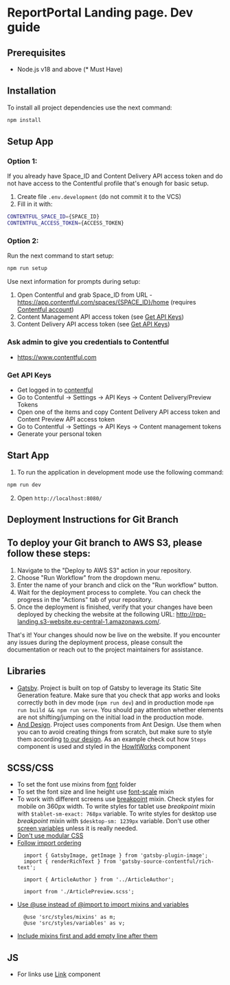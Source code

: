 # ReportPortal Landing page. Dev guide

## Prerequisites
- Node.js v18 and above (* Must Have)

## Installation
To install all project dependencies use the next command:
```bash
npm install
```

## Setup App

### Option 1:

If you already have Space_ID and Content Delivery API access token and do not have access to the Contentful profile that's enough for basic setup.
1. Create file `.env.development` (do not commit it to the VCS)
2. Fill in it with:
```bash
CONTENTFUL_SPACE_ID={SPACE_ID}
CONTENTFUL_ACCESS_TOKEN={ACCESS_TOKEN}
```

### Option 2:

Run the next command to start setup:
```bash
npm run setup
```

Use next information for prompts during setup:

1. Open Contentful and grab Space_ID from URL - https://app.contentful.com/spaces/{SPACE_ID}/home (requires [Contentful account](#ask-admin-to-give-you-credentials-to-contentful))
2. Content Management API access token (see [Get API Keys](#get-api-keys))
3. Content Delivery API access token (see [Get API Keys](#get-api-keys))

### Ask admin to give you credentials to Contentful
- https://www.contentful.com

### Get API Keys
- Get logged in to [contentful](https://www.contentful.com)
- Go to Contentful -> Settings -> API Keys -> Content Delivery/Preview Tokens
- Open one of the items and copy Content Delivery API access token and Content Preview API access token
- Go to Contentful -> Settings -> API Keys ->  Content management tokens
- Generate your personal token

## Start App

1. To run the application in development mode use the following command:
```bash
npm run dev
```
2. Open `http://localhost:8080/`

## Deployment Instructions for Git Branch
## To deploy your Git branch to AWS S3, please follow these steps:

1. Navigate to the "Deploy to AWS S3" action in your repository.
2. Choose "Run Workflow" from the dropdown menu.
3. Enter the name of your branch and click on the "Run workflow" button.
4. Wait for the deployment process to complete. You can check the progress in the "Actions" tab of your repository.
5. Once the deployment is finished, verify that your changes have been deployed by checking the website at the following URL: http://rpp-landing.s3-website.eu-central-1.amazonaws.com/.

That's it! Your changes should now be live on the website. If you encounter any issues during the deployment process, please consult the documentation or reach out to the project maintainers for assistance.

## Libraries

- [Gatsby](https://www.gatsbyjs.com/). Project is built on top of Gatsby to leverage its Static Site Generation feature. Make sure that you check that app works and looks correctly both in dev mode (`npm run dev`) and in production mode `npm run build && npm run serve`. You should pay attention whether elements are not shifting/jumping on the initial load in the production mode.
- [And Design](https://ant.design/components/overview/). Project uses components from Ant Design. Use them when you can to avoid creating things from scratch, but make sure to style them according [to our design](https://www.figma.com/file/JDa2JNX88qMJbdWeFpBfNz/%F0%9F%8C%90-RP-Landing-2.0). As an example check out how `Steps` component is used and styled in the [HowItWorks](./src/components/LandingPage/HowItWorks) component

## SCSS/CSS

- To set the font use mixins from [font](./src/styles/mixins/font.scss) folder
- To set the font size and line height use [font-scale](./src/styles/mixins/font-scale.scss) mixin
- To work with different screens use [breakpoint](./src/styles/mixins/breakpoint.scss) mixin. Check styles for mobile on 360px width. To write styles for tablet use _breakpoint_ mixin with `$tablet-sm-exact: 768px` variable. To write styles for desktop use _breakpoint_ mixin with `$desktop-sm: 1239px` variable. Don't use other [screen variables](./src/styles/variables/screen.scss) unless it is really needed.
- [Don't use modular CSS](https://github.com/reportportal/reportportal.github.io/pull/380#discussion_r1298267799)
- [Follow import ordering](https://github.com/reportportal/reportportal.github.io/pull/380#discussion_r1298270084)
  ```
    import { GatsbyImage, getImage } from 'gatsby-plugin-image';
    import { renderRichText } from 'gatsby-source-contentful/rich-text';
  
    import { ArticleAuthor } from '../ArticleAuthor';
  
    import from './ArticlePreview.scss';
  ```
- [Use @use instead of @import to import mixins and variables](https://github.com/reportportal/reportportal.github.io/pull/377#discussion_r1295708603)
  ```
    @use 'src/styles/mixins' as m;
    @use 'src/styles/variables' as v;
  ```
- [Include mixins first and add empty line after them](https://github.com/reportportal/reportportal.github.io/pull/377#discussion_r1295710195)

## JS
- For links use [Link](src/components/Link) component

